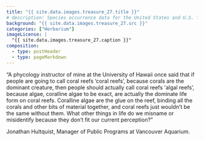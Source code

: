 ```yaml
---
title: "{{ site.data.images.treasure_27.title }}"
# description: Species occurrence data for the United States and U.S. Territories.
background: "{{ site.data.images.treasure_27.src }}"
categories: ["Herbarium"]
imageLicense: |
  "{{ site.data.images.treasure_27.caption }}"
composition:
  - type: postHeader
  - type: pageMarkdown
---
```


“A phycology instructor of mine at the University of Hawaii once said that if people are going to call coral reefs ‘coral reefs’, because corals are the dominant creature, then people should actually call coral reefs 'algal reefs’, because algae, coralline algae to be exact, are actually the dominate life form on coral reefs. Coralline algae are the glue on the reef, binding all the corals and other bits of material together, and coral reefs just wouldn’t be the same without them. What other things in life do we misname or misidentify because they don’t fit our current perception?”

Jonathan Hultquist, Manager of Public Programs at Vancouver Aquarium.
